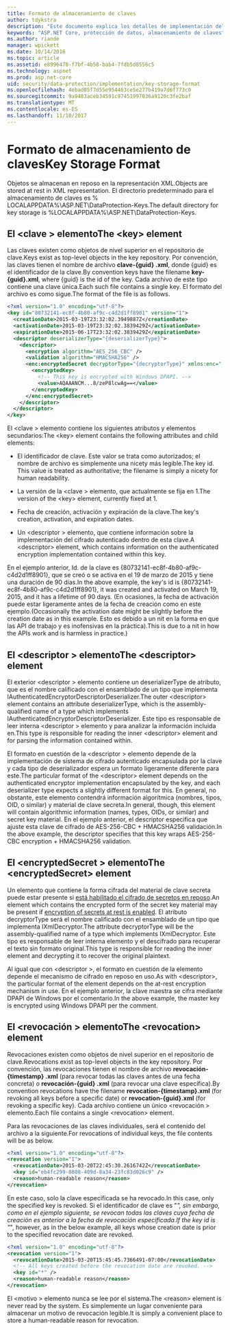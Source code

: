 ```yaml
---
title: Formato de almacenamiento de claves
author: tdykstra
description: "Este documento explica los detalles de implementación del formato de almacenamiento de claves de protección de datos de ASP.NET Core."
keywords: "ASP.NET Core, protección de datos, almacenamiento de claves"
ms.author: riande
manager: wpickett
ms.date: 10/14/2016
ms.topic: article
ms.assetid: e8996478-f7bf-4b58-bab4-7fdb5d8556c5
ms.technology: aspnet
ms.prod: asp.net-core
uid: security/data-protection/implementation/key-storage-format
ms.openlocfilehash: 4ebad05f7d55e954463ce5e277b419a7d6f773c0
ms.sourcegitcommit: 9a9483aceb34591c97451997036a9120c3fe2baf
ms.translationtype: MT
ms.contentlocale: es-ES
ms.lasthandoff: 11/10/2017
---
```

# <a name="key-storage-format"></a><span data-ttu-id="246da-104">Formato de almacenamiento de claves</span><span class="sxs-lookup"><span data-stu-id="246da-104">Key Storage Format</span></span>

<a name="data-protection-implementation-key-storage-format"></a>

<span data-ttu-id="246da-105">Objetos se almacenan en reposo en la representación XML.</span><span class="sxs-lookup"><span data-stu-id="246da-105">Objects are stored at rest in XML representation.</span></span> <span data-ttu-id="246da-106">El directorio predeterminado para el almacenamiento de claves es % LOCALAPPDATA%\ASP.NET\DataProtection-Keys\.</span><span class="sxs-lookup"><span data-stu-id="246da-106">The default directory for key storage is %LOCALAPPDATA%\ASP.NET\DataProtection-Keys\.</span></span>

## <a name="the-key-element"></a><span data-ttu-id="246da-107">El \<clave > elemento</span><span class="sxs-lookup"><span data-stu-id="246da-107">The \<key> element</span></span>

<span data-ttu-id="246da-108">Las claves existen como objetos de nivel superior en el repositorio de clave.</span><span class="sxs-lookup"><span data-stu-id="246da-108">Keys exist as top-level objects in the key repository.</span></span> <span data-ttu-id="246da-109">Por convención, las claves tienen el nombre de archivo **clave-{guid} .xml**, donde {guid} es el identificador de la clave.</span><span class="sxs-lookup"><span data-stu-id="246da-109">By convention keys have the filename **key-{guid}.xml**, where {guid} is the id of the key.</span></span> <span data-ttu-id="246da-110">Cada archivo de este tipo contiene una clave única.</span><span class="sxs-lookup"><span data-stu-id="246da-110">Each such file contains a single key.</span></span> <span data-ttu-id="246da-111">El formato del archivo es como sigue.</span><span class="sxs-lookup"><span data-stu-id="246da-111">The format of the file is as follows.</span></span>

```xml
<?xml version="1.0" encoding="utf-8"?>
<key id="80732141-ec8f-4b80-af9c-c4d2d1ff8901" version="1">
  <creationDate>2015-03-19T23:32:02.3949887Z</creationDate>
  <activationDate>2015-03-19T23:32:02.3839429Z</activationDate>
  <expirationDate>2015-06-17T23:32:02.3839429Z</expirationDate>
  <descriptor deserializerType="{deserializerType}">
    <descriptor>
      <encryption algorithm="AES_256_CBC" />
      <validation algorithm="HMACSHA256" />
      <enc:encryptedSecret decryptorType="{decryptorType}" xmlns:enc="...">
        <encryptedKey>
          <!-- This key is encrypted with Windows DPAPI. -->
          <value>AQAAANCM...8/zeP8lcwAg==</value>
        </encryptedKey>
      </enc:encryptedSecret>
    </descriptor>
  </descriptor>
</key>
```

<span data-ttu-id="246da-112">El \<clave > elemento contiene los siguientes atributos y elementos secundarios:</span><span class="sxs-lookup"><span data-stu-id="246da-112">The \<key> element contains the following attributes and child elements:</span></span>

* <span data-ttu-id="246da-113">El identificador de clave. Este valor se trata como autorizados; el nombre de archivo es simplemente una nicety más legible.</span><span class="sxs-lookup"><span data-stu-id="246da-113">The key id. This value is treated as authoritative; the filename is simply a nicety for human readability.</span></span>

* <span data-ttu-id="246da-114">La versión de la \<clave > elemento, que actualmente se fija en 1.</span><span class="sxs-lookup"><span data-stu-id="246da-114">The version of the \<key> element, currently fixed at 1.</span></span>

* <span data-ttu-id="246da-115">Fecha de creación, activación y expiración de la clave.</span><span class="sxs-lookup"><span data-stu-id="246da-115">The key's creation, activation, and expiration dates.</span></span>

* <span data-ttu-id="246da-116">Un \<descriptor > elemento, que contiene información sobre la implementación del cifrado autenticado dentro de esta clave.</span><span class="sxs-lookup"><span data-stu-id="246da-116">A \<descriptor> element, which contains information on the authenticated encryption implementation contained within this key.</span></span>

<span data-ttu-id="246da-117">En el ejemplo anterior, Id. de la clave es {80732141-ec8f-4b80-af9c-c4d2d1ff8901}, que se creó o se activa en el 19 de marzo de 2015 y tiene una duración de 90 días.</span><span class="sxs-lookup"><span data-stu-id="246da-117">In the above example, the key's id is {80732141-ec8f-4b80-af9c-c4d2d1ff8901}, it was created and activated on March 19, 2015, and it has a lifetime of 90 days.</span></span> <span data-ttu-id="246da-118">(En ocasiones, la fecha de activación puede estar ligeramente antes de la fecha de creación como en este ejemplo.</span><span class="sxs-lookup"><span data-stu-id="246da-118">(Occasionally the activation date might be slightly before the creation date as in this example.</span></span> <span data-ttu-id="246da-119">Esto es debido a un nit en la forma en que las API de trabajo y es inofensivas en la práctica).</span><span class="sxs-lookup"><span data-stu-id="246da-119">This is due to a nit in how the APIs work and is harmless in practice.)</span></span>

## <a name="the-descriptor-element"></a><span data-ttu-id="246da-120">El \<descriptor > elemento</span><span class="sxs-lookup"><span data-stu-id="246da-120">The \<descriptor> element</span></span>

<span data-ttu-id="246da-121">El exterior \<descriptor > elemento contiene un deserializerType de atributo, que es el nombre calificado con el ensamblado de un tipo que implementa IAuthenticatedEncryptorDescriptorDeserializer.</span><span class="sxs-lookup"><span data-stu-id="246da-121">The outer \<descriptor> element contains an attribute deserializerType, which is the assembly-qualified name of a type which implements IAuthenticatedEncryptorDescriptorDeserializer.</span></span> <span data-ttu-id="246da-122">Este tipo es responsable de leer interna \<descriptor > elemento y para analizar la información incluida en.</span><span class="sxs-lookup"><span data-stu-id="246da-122">This type is responsible for reading the inner \<descriptor> element and for parsing the information contained within.</span></span>

<span data-ttu-id="246da-123">El formato en cuestión de la \<descriptor > elemento depende de la implementación de sistema de cifrado autenticado encapsulada por la clave y cada tipo de deserializador espera un formato ligeramente diferente para este.</span><span class="sxs-lookup"><span data-stu-id="246da-123">The particular format of the \<descriptor> element depends on the authenticated encryptor implementation encapsulated by the key, and each deserializer type expects a slightly different format for this.</span></span> <span data-ttu-id="246da-124">En general, no obstante, este elemento contendrá información algorítmica (nombres, tipos, OID, o similar) y material de clave secreta.</span><span class="sxs-lookup"><span data-stu-id="246da-124">In general, though, this element will contain algorithmic information (names, types, OIDs, or similar) and secret key material.</span></span> <span data-ttu-id="246da-125">En el ejemplo anterior, el descriptor especifica que ajuste esta clave de cifrado de AES-256-CBC + HMACSHA256 validación.</span><span class="sxs-lookup"><span data-stu-id="246da-125">In the above example, the descriptor specifies that this key wraps AES-256-CBC encryption + HMACSHA256 validation.</span></span>

## <a name="the-encryptedsecret-element"></a><span data-ttu-id="246da-126">El \<encryptedSecret > elemento</span><span class="sxs-lookup"><span data-stu-id="246da-126">The \<encryptedSecret> element</span></span>

<span data-ttu-id="246da-127">Un <encryptedSecret> elemento que contiene la forma cifrada del material de clave secreta puede estar presente si [está habilitado el cifrado de secretos en reposo](key-encryption-at-rest.md#data-protection-implementation-key-encryption-at-rest).</span><span class="sxs-lookup"><span data-stu-id="246da-127">An <encryptedSecret> element which contains the encrypted form of the secret key material may be present if [encryption of secrets at rest is enabled](key-encryption-at-rest.md#data-protection-implementation-key-encryption-at-rest).</span></span> <span data-ttu-id="246da-128">El atributo decryptorType será el nombre calificado con el ensamblado de un tipo que implementa IXmlDecryptor.</span><span class="sxs-lookup"><span data-stu-id="246da-128">The attribute decryptorType will be the assembly-qualified name of a type which implements IXmlDecryptor.</span></span> <span data-ttu-id="246da-129">Este tipo es responsable de leer interna <encryptedKey> elemento y el descifrado para recuperar el texto sin formato original.</span><span class="sxs-lookup"><span data-stu-id="246da-129">This type is responsible for reading the inner <encryptedKey> element and decrypting it to recover the original plaintext.</span></span>

<span data-ttu-id="246da-130">Al igual que con \<descriptor >, el formato en cuestión de la <encryptedSecret> elemento depende el mecanismo de cifrado en reposo en uso.</span><span class="sxs-lookup"><span data-stu-id="246da-130">As with \<descriptor>, the particular format of the <encryptedSecret> element depends on the at-rest encryption mechanism in use.</span></span> <span data-ttu-id="246da-131">En el ejemplo anterior, la clave maestra se cifra mediante DPAPI de Windows por el comentario.</span><span class="sxs-lookup"><span data-stu-id="246da-131">In the above example, the master key is encrypted using Windows DPAPI per the comment.</span></span>

## <a name="the-revocation-element"></a><span data-ttu-id="246da-132">El \<revocación > elemento</span><span class="sxs-lookup"><span data-stu-id="246da-132">The \<revocation> element</span></span>

<span data-ttu-id="246da-133">Revocaciones existen como objetos de nivel superior en el repositorio de clave.</span><span class="sxs-lookup"><span data-stu-id="246da-133">Revocations exist as top-level objects in the key repository.</span></span> <span data-ttu-id="246da-134">Por convención, las revocaciones tienen el nombre de archivo **revocación-{timestamp} .xml** (para revocar todas las claves antes de una fecha concreta) o **revocación-{guid} .xml** (para revocar una clave específica).</span><span class="sxs-lookup"><span data-stu-id="246da-134">By convention revocations have the filename **revocation-{timestamp}.xml** (for revoking all keys before a specific date) or **revocation-{guid}.xml** (for revoking a specific key).</span></span> <span data-ttu-id="246da-135">Cada archivo contiene un único \<revocación > elemento.</span><span class="sxs-lookup"><span data-stu-id="246da-135">Each file contains a single \<revocation> element.</span></span>

<span data-ttu-id="246da-136">Para las revocaciones de las claves individuales, será el contenido del archivo a la siguiente.</span><span class="sxs-lookup"><span data-stu-id="246da-136">For revocations of individual keys, the file contents will be as below.</span></span>

```xml
<?xml version="1.0" encoding="utf-8"?>
<revocation version="1">
  <revocationDate>2015-03-20T22:45:30.2616742Z</revocationDate>
  <key id="eb4fc299-8808-409d-8a34-23fc83d026c9" />
  <reason>human-readable reason</reason>
</revocation>
```

<span data-ttu-id="246da-137">En este caso, solo la clave especificada se ha revocado.</span><span class="sxs-lookup"><span data-stu-id="246da-137">In this case, only the specified key is revoked.</span></span> <span data-ttu-id="246da-138">Si el identificador de clave es "*", sin embargo, como en el ejemplo siguiente, se revocan todas las claves cuya fecha de creación es anterior a la fecha de revocación especificada.</span><span class="sxs-lookup"><span data-stu-id="246da-138">If the key id is "*", however, as in the below example, all keys whose creation date is prior to the specified revocation date are revoked.</span></span>

```xml
<?xml version="1.0" encoding="utf-8"?>
<revocation version="1">
  <revocationDate>2015-03-20T15:45:45.7366491-07:00</revocationDate>
  <!-- All keys created before the revocation date are revoked. -->
  <key id="*" />
  <reason>human-readable reason</reason>
</revocation>
```

<span data-ttu-id="246da-139">El \<motivo > elemento nunca se lee por el sistema.</span><span class="sxs-lookup"><span data-stu-id="246da-139">The \<reason> element is never read by the system.</span></span> <span data-ttu-id="246da-140">Es simplemente un lugar conveniente para almacenar un motivo de revocación legible.</span><span class="sxs-lookup"><span data-stu-id="246da-140">It is simply a convenient place to store a human-readable reason for revocation.</span></span>

